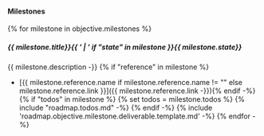 #### Milestones
{% for milestone in objective.milestones %}
##### {{ milestone.title}}{{ ' | ' if "state" in milestone }}{{ milestone.state}}
{{ milestone.description -}}
{% if "reference" in milestone %}
- [{{ milestone.reference.name if milestone.reference.name != "" else milestone.reference.link }}]({{ milestone.reference.link -}}){% endif -%}
{% if "todos" in milestone %}
{% set todos = milestone.todos %}
{% include "roadmap.todos.md" -%}
{% endif -%}
{% include 'roadmap.objective.milestone.deliverable.template.md' -%}
{% endfor -%}